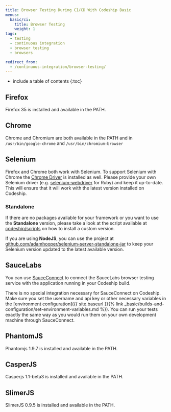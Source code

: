 ```yaml
---
title: Browser Testing During CI/CD With Codeship Basic
menus:
  basic/ci:
    title: Browser Testing
    weight: 1
tags:
  - testing
  - continuous integration
  - browser testing
  - browsers

redirect_from:
  - /continuous-integration/browser-testing/
---
```


* include a table of contents
{:toc}

## Firefox
Firefox 35 is installed and available in the PATH.

## Chrome
Chrome and Chromium are both available in the PATH and in `/usr/bin/google-chrome` and `/usr/bin/chromium-browser`

## Selenium
Firefox and Chrome both work with Selenium. To support Selenium with Chrome the [Chrome Driver](https://code.google.com/p/selenium/wiki/ChromeDriver) is installed as well. Please provide your own Selenium driver (e.g. [selenium-webdriver](https://github.com/vertis/selenium-webdriver) for Ruby) and keep it up-to-date. This will ensure that it will work with the latest version installed on Codeship.

### Standalone

If there are no packages available for your framework or you want to use the **Standalone** version, please take a look at the script available at [codeship/scripts](https://github.com/codeship/scripts/blob/master/packages/selenium_server.sh) on how to install a custom version.

If you are using **NodeJS**, you can use the project at [github.com/adamhooper/selenium-server-standalone-jar](https://github.com/adamhooper/selenium-server-standalone-jar) to keep your Selenium version updated to the latest available version.

## SauceLabs
You can use [SauceConnect](https://saucelabs.com/docs/connect) to connect the SauceLabs
browser testing service with the application running in your Codeship build.

There is no special integration necessary for SauceConnect on Codeship. Make sure you set the username and api key
or other necessary variables in the [environment configuration]({{ site.baseurl }}{% link _basic/builds-and-configuration/set-environment-variables.md %}). You can run your tests exactly the same
way as you would run them on your own development machine through SauceConnect.

## PhantomJS
Phantomjs 1.9.7 is installed and available in the PATH.

## CasperJS
Casperjs 1.1-beta3 is installed and available in the PATH.

## SlimerJS
SlimerJS 0.9.5 is installed and available in the PATH.
